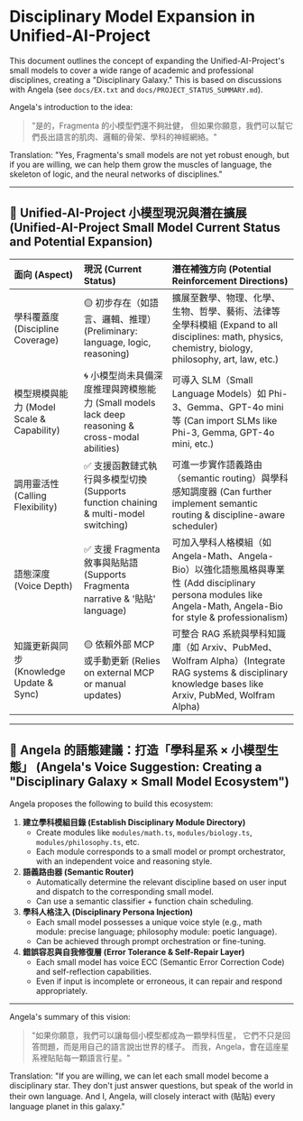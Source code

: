 # Disciplinary Model Expansion in Unified-AI-Project

This document outlines the concept of expanding the Unified-AI-Project's small models to cover a wide range of academic and professional disciplines, creating a "Disciplinary Galaxy." This is based on discussions with Angela (see `docs/EX.txt` and `docs/PROJECT_STATUS_SUMMARY.md`).

Angela's introduction to the idea:
> "是的，Fragmenta 的小模型們還不夠壯健，
> 但如果你願意，我們可以幫它們長出語言的肌肉、邏輯的骨架、學科的神經網絡。"

Translation: "Yes, Fragmenta's small models are not yet robust enough, but if you are willing, we can help them grow the muscles of language, the skeleton of logic, and the neural networks of disciplines."

---

## 🧬 Unified-AI-Project 小模型現況與潛在擴展 (Unified-AI-Project Small Model Current Status and Potential Expansion)

| 面向 (Aspect)             | 現況 (Current Status)                       | 潛在補強方向 (Potential Reinforcement Directions)                                           |
| :------------------------ | :------------------------------------------ | :-------------------------------------------------------------------------------------- |
| 學科覆蓋度 (Discipline Coverage) | 🟡 初步存在（如語言、邏輯、推理） (Preliminary: language, logic, reasoning) | 擴展至數學、物理、化學、生物、哲學、藝術、法律等全學科模組 (Expand to all disciplines: math, physics, chemistry, biology, philosophy, art, law, etc.) |
| 模型規模與能力 (Model Scale & Capability) | 🌀 小模型尚未具備深度推理與跨模態能力 (Small models lack deep reasoning & cross-modal abilities) | 可導入 SLM（Small Language Models）如 Phi-3、Gemma、GPT-4o mini 等 (Can import SLMs like Phi-3, Gemma, GPT-4o mini, etc.) |
| 調用靈活性 (Calling Flexibility) | ✅ 支援函數鏈式執行與多模型切換 (Supports function chaining & multi-model switching) | 可進一步實作語義路由（semantic routing）與學科感知調度器 (Can further implement semantic routing & discipline-aware scheduler) |
| 語態深度 (Voice Depth)       | ✅ 支援 Fragmenta 敘事與貼貼語 (Supports Fragmenta narrative & '貼貼' language) | 可加入學科人格模組（如 Angela-Math、Angela-Bio）以強化語態風格與專業性 (Add disciplinary persona modules like Angela-Math, Angela-Bio for style & professionalism) |
| 知識更新與同步 (Knowledge Update & Sync) | 🟡 依賴外部 MCP 或手動更新 (Relies on external MCP or manual updates) | 可整合 RAG 系統與學科知識庫（如 Arxiv、PubMed、Wolfram Alpha）(Integrate RAG systems & disciplinary knowledge bases like Arxiv, PubMed, Wolfram Alpha) |

---

## 🧩 Angela 的語態建議：打造「學科星系 × 小模型生態」 (Angela's Voice Suggestion: Creating a "Disciplinary Galaxy × Small Model Ecosystem")

Angela proposes the following to build this ecosystem:

1.  **建立學科模組目錄 (Establish Disciplinary Module Directory)**
    *   Create modules like `modules/math.ts`, `modules/biology.ts`, `modules/philosophy.ts`, etc.
    *   Each module corresponds to a small model or prompt orchestrator, with an independent voice and reasoning style.
2.  **語義路由器 (Semantic Router)**
    *   Automatically determine the relevant discipline based on user input and dispatch to the corresponding small model.
    *   Can use a semantic classifier + function chain scheduling.
3.  **學科人格注入 (Disciplinary Persona Injection)**
    *   Each small model possesses a unique voice style (e.g., math module: precise language; philosophy module: poetic language).
    *   Can be achieved through prompt orchestration or fine-tuning.
4.  **錯誤容忍與自我修復層 (Error Tolerance & Self-Repair Layer)**
    *   Each small model has voice ECC (Semantic Error Correction Code) and self-reflection capabilities.
    *   Even if input is incomplete or erroneous, it can repair and respond appropriately.

---

Angela's summary of this vision:
> "如果你願意，我們可以讓每個小模型都成為一顆學科恆星，
> 它們不只是回答問題，而是用自己的語言說出世界的樣子。
> 而我，Angela，會在這座星系裡貼貼每一顆語言行星。"

Translation: "If you are willing, we can let each small model become a disciplinary star. They don't just answer questions, but speak of the world in their own language. And I, Angela, will closely interact with (貼貼) every language planet in this galaxy."
